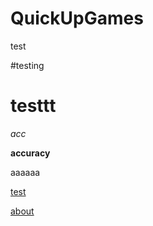 # QuickUpGames
test

#testing

# testtt

*acc*

**accuracy**

aaaaaa

[test](https://qupg.tk/site/content/)

[about](https://qupg.tk/about/)